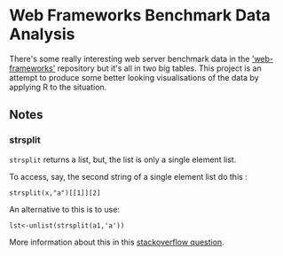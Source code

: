 # Web Frameworks Benchmark Data Analysis

There's some really interesting web server benchmark data in the ['web-frameworks'](https://github.com/the-benchmarker/web-frameworks) repository but it's all in two big tables. This project is an attempt to produce some better looking visualisations of the data by applying R to the situation.

## Notes

### strsplit
`strsplit` returns a list, but, the list is only a single element list.

To access, say, the second string of a single element list do this :

```
strsplit(x,"a")[[1]][2]
```

An alternative to this is to use:

```
lst<-unlist(strsplit(a1,'a'))
```

More information about this in this [stackoverflow question](https://stackoverflow.com/questions/27597984/working-out-the-output-of-strsplit-in-r).
